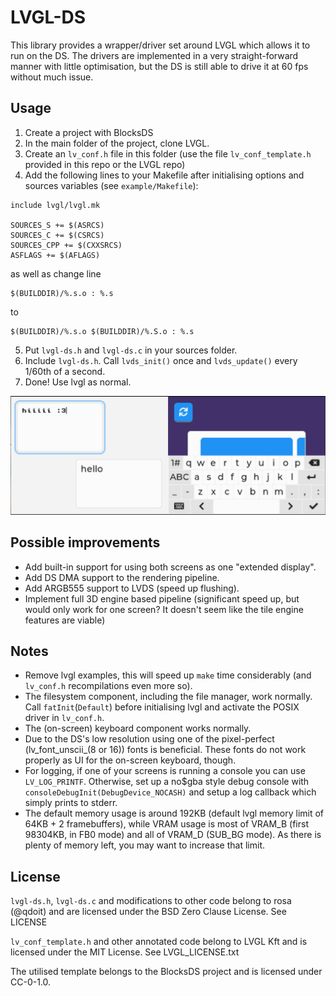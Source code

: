 # LVGL-DS
This library provides a wrapper/driver set around LVGL which allows it to run on the DS. 
The drivers are implemented in a very straight-forward manner with little optimisation, 
but the DS is still able to drive it at 60 fps without much issue.

## Usage

1. Create a project with BlocksDS
2. In the main folder of the project, clone LVGL.
3. Create an `lv_conf.h` file in this folder (use the file `lv_conf_template.h` provided in this repo or the LVGL repo)
4. Add the following lines to your Makefile after initialising options and sources variables (see `example/Makefile`):
```make
include lvgl/lvgl.mk

SOURCES_S += $(ASRCS)
SOURCES_C += $(CSRCS)
SOURCES_CPP += $(CXXSRCS)
ASFLAGS += $(AFLAGS)
```
as well as change line 
```
$(BUILDDIR)/%.s.o : %.s
```
to
```
$(BUILDDIR)/%.s.o $(BUILDDIR)/%.S.o : %.s
```
5. Put `lvgl-ds.h` and `lvgl-ds.c` in your sources folder.
6. Include `lvgl-ds.h`. Call `lvds_init()` once and `lvds_update()` every 1/60th of a second.
7. Done! Use lvgl as normal.

![screenshot of example](examplesc.png)

## Possible improvements
- Add built-in support for using both screens as one "extended display".
- Add DS DMA support to the rendering pipeline.
- Add ARGB555 support to LVDS (speed up flushing).
- Implement full 3D engine based pipeline (significant speed up, but would only work for one screen? It doesn't seem like the tile engine features are viable)

## Notes
- Remove lvgl examples, this will speed up `make` time considerably (and `lv_conf.h` recompilations even more so).
- The filesystem component, including the file manager, work normally. Call `fatInit`(`Default`) before initialising lvgl and activate the POSIX driver in `lv_conf.h`.
- The (on-screen) keyboard component works normally.
- Due to the DS's low resolution using one of the pixel-perfect (lv_font_unscii_(8 or 16)) fonts is beneficial. These fonts do not work properly as UI for the on-screen keyboard, though.
- For logging, if one of your screens is running a console you can use `LV_LOG_PRINTF`. Otherwise, set up a no$gba style debug console with `consoleDebugInit(DebugDevice_NOCASH)` and setup a log callback which simply prints to stderr.
- The default memory usage is around 192KB (default lvgl memory limit of 64KB + 2 framebuffers), while VRAM usage is most of VRAM_B (first 98304KB, in FB0 mode) and all of VRAM_D (SUB_BG mode). As there is plenty of memory left, you may want to increase that limit.


## License
`lvgl-ds.h`, `lvgl-ds.c` and modifications to other code belong to rosa (@qdoit) and are licensed under the BSD Zero Clause License. See LICENSE

`lv_conf_template.h` and other annotated code belong to LVGL Kft and is licensed under the MIT License. See LVGL_LICENSE.txt

The utilised template belongs to the BlocksDS project and is licensed under CC-0-1.0.
